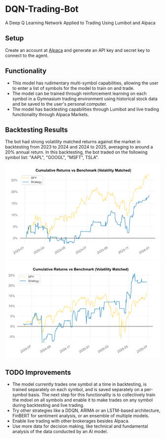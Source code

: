 # DQN-Trading-Bot
A Deep Q Learning Network Applied to Trading Using Lumibot and Alpaca

## Setup
Create an account at [Alpaca](https://alpaca.markets/) and generate an API key and secret key to connect to the agent. 

## Functionality
- This model has rudimentary multi-symbol capabilities, allowing the user to enter a list of symbols for the model to train on and trade.
- The model can be trained through reinforcement learning on each symbol in a Gymnasium trading environment using historical stock data and be saved to the user's personal computer.
- The model has backtesting capabilities through Lumibot and live trading functionality through Alpaca Markets.

## Backtesting Results 
The bot had strong volatility matched returns against the market in backtesting from 2023 to 2024 and 2024 to 2025, averaging to around a 20% annual return. In this backtesting, the bot traded on the following symbol list: "AAPL", "GOOGL", "MSFT", TSLA".

<p align="center">
  <a href="#"><img src="https://github.com/Twist3d-Fate/DQN-Trading-Bot/blob/main/23-24%20Returns.png"></a>
  <a href="#"><img src="https://github.com/Twist3d-Fate/DQN-Trading-Bot/blob/main/24-25%20Returns.png"></a>
</p>

## TODO Improvements 
- The model currently trades one symbol at a time in backtesting, is trained separately on each symbol, and is saved separately on a per-symbol basis. The next step for this functionality is to collectively train the mdoel on all symbols and enable it to make trades on any symbol during backtesting and live trading.
- Try other strategies like a DDQN, ARIMA or an LSTM-based architecture, FinBERT for sentiment analysis, or an ensemble of multiple models.
- Enable live trading with other brokerages besides Alpaca.
- Use more data for decision making, like technical and fundamental analysis of the data conducted by an AI model. 
